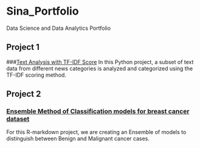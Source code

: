 # Sina_Portfolio
Data Science and Data Analytics Portfolio

## Project 1
###[Text Analysis with TF-IDF Score](https://github.com/SinaDadvand/Article_Categorization_TF-IDF/)
In this Python project, a subset of text data from different news categories is analyzed and categorized using the TF-IDF scoring method.

## Project 2
### [Ensemble Method of Classification models for breast cancer dataset](https://github.com/SinaDadvand/Ensemble_BreastCancer)
For this R-markdown project, we are creating an Ensemble of models to distinguish between Benign and Malignant cancer cases.

